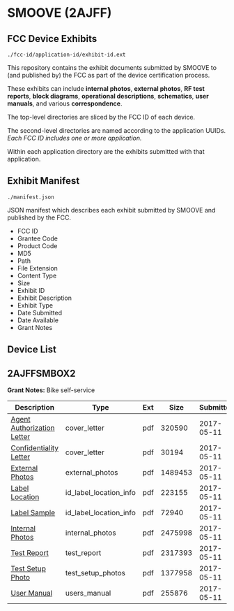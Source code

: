 # SMOOVE (2AJFF)
## FCC Device Exhibits

```
./fcc-id/application-id/exhibit-id.ext
```

This repository contains the exhibit documents submitted by SMOOVE to (and published by) the FCC as part of the device certification process.

These exhibits can include **internal photos**, **external photos**, **RF test reports**, **block diagrams**, **operational descriptions**, **schematics**, **user manuals**, and various **correspondence**.

The top-level directories are sliced by the FCC ID of each device.

The second-level directories are named according to the application UUIDs. *Each FCC ID includes one or more application.*

Within each application directory are the exhibits submitted with that application. 

## Exhibit Manifest

```
./manifest.json
```

JSON manifest which describes each exhibit submitted by SMOOVE and published by the FCC.

- FCC ID
- Grantee Code
- Product Code
- MD5
- Path
- File Extension
- Content Type
- Size
- Exhibit ID
- Exhibit Description
- Exhibit Type
- Date Submitted
- Date Available
- Grant Notes

## Device List
## 2AJFFSMBOX2
**Grant Notes:** Bike self-service

| Description | Type | Ext | Size | Submitted | Available |
| ----------- | ---- | --- | ---- | --------- | --------- |
| [Agent Authorization Letter](2AJFFSMBOX2/749e758c823c9a4c8eb8711a496cebc1/3387592.pdf) | cover_letter | pdf | 320590 | 2017-05-11 | 2017-05-11 |
| [Confidentiality Letter](2AJFFSMBOX2/749e758c823c9a4c8eb8711a496cebc1/3387593.pdf) | cover_letter | pdf | 30194 | 2017-05-11 | 2017-05-11 |
| [External Photos](2AJFFSMBOX2/749e758c823c9a4c8eb8711a496cebc1/3387594.pdf) | external_photos | pdf | 1489453 | 2017-05-11 | 2017-05-11 |
| [Label Location](2AJFFSMBOX2/749e758c823c9a4c8eb8711a496cebc1/3387595.pdf) | id_label_location_info | pdf | 223155 | 2017-05-11 | 2017-05-11 |
| [Label Sample](2AJFFSMBOX2/749e758c823c9a4c8eb8711a496cebc1/3387596.pdf) | id_label_location_info | pdf | 72940 | 2017-05-11 | 2017-05-11 |
| [Internal Photos](2AJFFSMBOX2/749e758c823c9a4c8eb8711a496cebc1/3387590.pdf) | internal_photos | pdf | 2475998 | 2017-05-11 | 2017-11-07 |
| [Test Report](2AJFFSMBOX2/749e758c823c9a4c8eb8711a496cebc1/3387597.pdf) | test_report | pdf | 2317393 | 2017-05-11 | 2017-05-11 |
| [Test Setup Photo](2AJFFSMBOX2/749e758c823c9a4c8eb8711a496cebc1/3387598.pdf) | test_setup_photos | pdf | 1377958 | 2017-05-11 | 2017-05-11 |
| [User Manual](2AJFFSMBOX2/749e758c823c9a4c8eb8711a496cebc1/3387591.pdf) | users_manual | pdf | 255876 | 2017-05-11 | 2017-11-07 |
